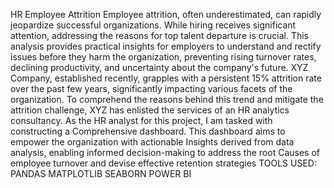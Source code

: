 HR Employee Attrition
Employee attrition, often underestimated, can rapidly jeopardize successful organizations. While hiring receives significant attention, addressing the reasons for top talent departure is crucial. This analysis provides practical insights for employers to understand and rectify issues before they harm the organization, preventing rising turnover rates, declining productivity, and uncertainty about the company's future.
XYZ Company, established recently, grapples with a persistent 15% attrition rate over the
past few years, significantly impacting various facets of the organization. To comprehend the
reasons behind this trend and mitigate the attrition challenge, XYZ has enlisted the services of an
HR analytics consultancy. As the HR analyst for this project, I am tasked with constructing a
Comprehensive dashboard. This dashboard aims to empower the organization with actionable
Insights derived from data analysis, enabling informed decision-making to address the root
Causes of employee turnover and devise effective retention strategies
TOOLS USED:
PANDAS
MATPLOTLIB
SEABORN
POWER BI
